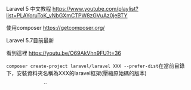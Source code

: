 Laravel 5 中文教程
https://www.youtube.com/playlist?list=PLAYoruToK_vNbGXmCTPW8zGVuAz0jeBTY

使用composer
https://getcomposer.org/

Laravel 5.7目前最新

看到這裡
https://youtu.be/O69AkVhn9FU?t=36


`composer create-project laravel/laravel XXX --prefer-dist`在當前目錄下，安裝資料夾名稱為XXX的laravel框架(壓縮原始碼的版本)  








``
``
``
``
``
``
``
``
``
``
``
``
``
``
``
``
``
``
``
